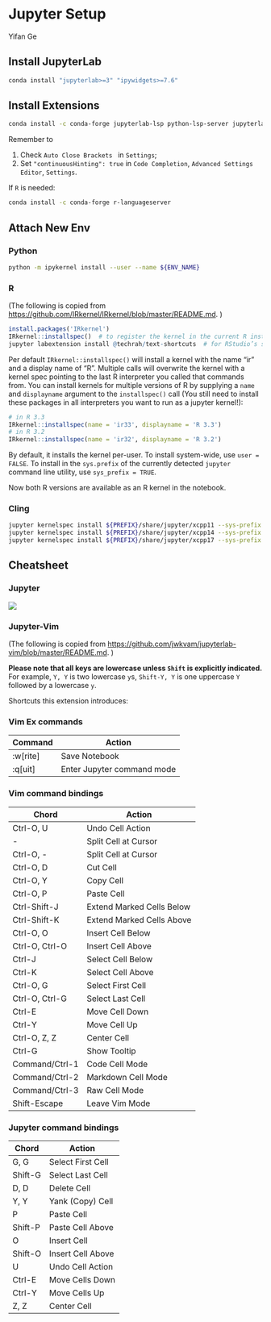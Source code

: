 # Jupyter Setup

Yifan Ge

## Install JupyterLab

```bash
conda install "jupyterlab>=3" "ipywidgets>=7.6" 
```

## Install Extensions

```bash
conda install -c conda-forge jupyterlab-lsp python-lsp-server jupyterlab_vim jupyterlab_code_formatter jupyterlab-variableinspector black isort
```

Remember to

1. Check `Auto Close Brackets ` in `Settings`;
2. Set `"continuousHinting": true` in `Code Completion`, `Advanced Settings Editor`, `Settings`.

If `R` is needed:

```bash
conda install -c conda-forge r-languageserver
```

## Attach New Env

### Python

```bash
python -m ipykernel install --user --name ${ENV_NAME}
```

### R

(The following is copied from https://github.com/IRkernel/IRkernel/blob/master/README.md. )

```R
install.packages('IRkernel')
IRkernel::installspec()  # to register the kernel in the current R installation
jupyter labextension install @techrah/text-shortcuts  # for RStudio’s shortcuts
```

Per default `IRkernel::installspec()` will install a kernel with the name “ir” and a display name of “R”. Multiple calls will overwrite the kernel with a kernel spec pointing to the last R interpreter you called that commands from. You can install kernels for multiple versions of R by supplying a `name` and `displayname` argument to the `installspec()` call (You still need to install these packages in all interpreters you want to run as a jupyter kernel!):

```R
# in R 3.3
IRkernel::installspec(name = 'ir33', displayname = 'R 3.3')
# in R 3.2
IRkernel::installspec(name = 'ir32', displayname = 'R 3.2')
```

By default, it installs the kernel per-user.  To install system-wide, use `user = FALSE`.  To install in the `sys.prefix` of the currently detected `jupyter` command line utility, use `sys_prefix = TRUE`.

Now both R versions are available as an R kernel in the notebook.

### Cling

```bash
jupyter kernelspec install ${PREFIX}/share/jupyter/xcpp11 --sys-prefix
jupyter kernelspec install ${PREFIX}/share/jupyter/xcpp14 --sys-prefix
jupyter kernelspec install ${PREFIX}/share/jupyter/xcpp17 --sys-prefix
```



## Cheatsheet

### Jupyter

![](https://blog.ja-ke.tech/assets/jupyterlab-shortcuts/Shortcuts.png)

### Jupyter-Vim

(The following is copied from https://github.com/jwkvam/jupyterlab-vim/blob/master/README.md. )

**Please note that all keys are lowercase unless `Shift` is explicitly indicated.**
For example, `Y, Y` is two lowercase `y`s, `Shift-Y, Y` is one uppercase `Y` followed by a lowercase `y`.

Shortcuts this extension introduces:

### Vim Ex commands

| Command  | Action                     |
| -------- | -------------------------- |
| :w[rite] | Save Notebook              |
| :q[uit]  | Enter Jupyter command mode |

### Vim command bindings

| Chord          | Action                    |
| -------------- | ------------------------- |
| Ctrl-O, U      | Undo Cell Action          |
| -              | Split Cell at Cursor      |
| Ctrl-O, -      | Split Cell at Cursor      |
| Ctrl-O, D      | Cut Cell                  |
| Ctrl-O, Y      | Copy Cell                 |
| Ctrl-O, P      | Paste Cell                |
| Ctrl-Shift-J   | Extend Marked Cells Below |
| Ctrl-Shift-K   | Extend Marked Cells Above |
| Ctrl-O, O      | Insert Cell Below         |
| Ctrl-O, Ctrl-O | Insert Cell Above         |
| Ctrl-J         | Select Cell Below         |
| Ctrl-K         | Select Cell Above         |
| Ctrl-O, G      | Select First Cell         |
| Ctrl-O, Ctrl-G | Select Last Cell          |
| Ctrl-E         | Move Cell Down            |
| Ctrl-Y         | Move Cell Up              |
| Ctrl-O, Z, Z   | Center Cell               |
| Ctrl-G         | Show Tooltip              |
| Command/Ctrl-1 | Code Cell Mode            |
| Command/Ctrl-2 | Markdown Cell Mode        |
| Command/Ctrl-3 | Raw Cell Mode             |
| Shift-Escape   | Leave Vim Mode            |

### Jupyter command bindings

| Chord   | Action            |
| ------- | ----------------- |
| G, G    | Select First Cell |
| Shift-G | Select Last Cell  |
| D, D    | Delete Cell       |
| Y, Y    | Yank (Copy) Cell  |
| P       | Paste Cell        |
| Shift-P | Paste Cell Above  |
| O       | Insert Cell       |
| Shift-O | Insert Cell Above |
| U       | Undo Cell Action  |
| Ctrl-E  | Move Cells Down   |
| Ctrl-Y  | Move Cells Up     |
| Z, Z    | Center Cell       |